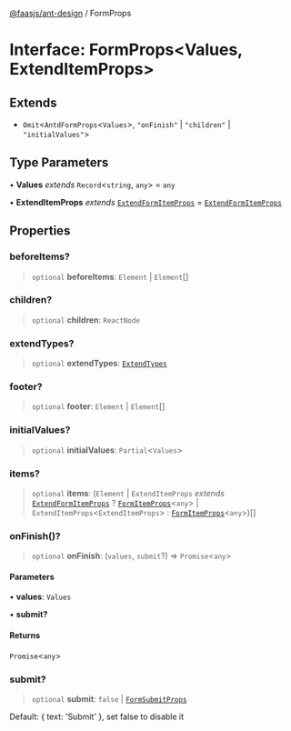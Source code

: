 [@faasjs/ant-design](../README.md) / FormProps

# Interface: FormProps\<Values, ExtendItemProps\>

## Extends

- `Omit`\<`AntdFormProps`\<`Values`\>, `"onFinish"` \| `"children"` \| `"initialValues"`\>

## Type Parameters

• **Values** *extends* `Record`\<`string`, `any`\> = `any`

• **ExtendItemProps** *extends* [`ExtendFormItemProps`](ExtendFormItemProps.md) = [`ExtendFormItemProps`](ExtendFormItemProps.md)

## Properties

### beforeItems?

> `optional` **beforeItems**: `Element` \| `Element`[]

### children?

> `optional` **children**: `ReactNode`

### extendTypes?

> `optional` **extendTypes**: [`ExtendTypes`](../type-aliases/ExtendTypes.md)

### footer?

> `optional` **footer**: `Element` \| `Element`[]

### initialValues?

> `optional` **initialValues**: `Partial`\<`Values`\>

### items?

> `optional` **items**: (`Element` \| `ExtendItemProps` *extends* [`ExtendFormItemProps`](ExtendFormItemProps.md) ? [`FormItemProps`](FormItemProps.md)\<`any`\> \| `ExtendItemProps`\<`ExtendItemProps`\> : [`FormItemProps`](FormItemProps.md)\<`any`\>)[]

### onFinish()?

> `optional` **onFinish**: (`values`, `submit`?) => `Promise`\<`any`\>

#### Parameters

• **values**: `Values`

• **submit?**

#### Returns

`Promise`\<`any`\>

### submit?

> `optional` **submit**: `false` \| [`FormSubmitProps`](../type-aliases/FormSubmitProps.md)

Default: { text: 'Submit' }, set false to disable it
